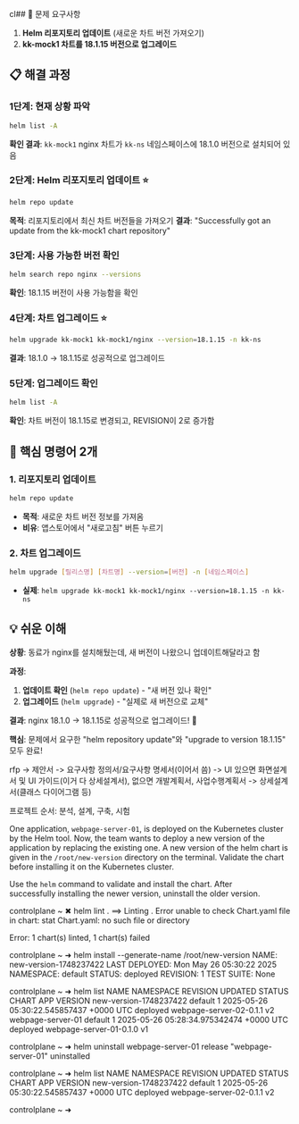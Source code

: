 cl## 🎯 문제 요구사항

1. **Helm 리포지토리 업데이트** (새로운 차트 버전 가져오기)
2. **kk-mock1 차트를 18.1.15 버전으로 업그레이드**

## 📋 해결 과정

### 1단계: 현재 상황 파악

```bash
helm list -A
```

**확인 결과**: `kk-mock1` nginx 차트가 `kk-ns` 네임스페이스에 18.1.0 버전으로 설치되어 있음

### 2단계: Helm 리포지토리 업데이트 ⭐

```bash
helm repo update
```

**목적**: 리포지토리에서 최신 차트 버전들을 가져오기
**결과**: "Successfully got an update from the kk-mock1 chart repository"

### 3단계: 사용 가능한 버전 확인

```bash
helm search repo nginx --versions
```

**확인**: 18.1.15 버전이 사용 가능함을 확인

### 4단계: 차트 업그레이드 ⭐

```bash
helm upgrade kk-mock1 kk-mock1/nginx --version=18.1.15 -n kk-ns
```

**결과**: 18.1.0 → 18.1.15로 성공적으로 업그레이드

### 5단계: 업그레이드 확인

```bash
helm list -A
```

**확인**: 차트 버전이 18.1.15로 변경되고, REVISION이 2로 증가함

## 🔑 핵심 명령어 2개

### 1. 리포지토리 업데이트

```bash
helm repo update
```

- **목적**: 새로운 차트 버전 정보를 가져옴
- **비유**: 앱스토어에서 "새로고침" 버튼 누르기

### 2. 차트 업그레이드

```bash
helm upgrade [릴리스명] [차트명] --version=[버전] -n [네임스페이스]
```

- **실제**: `helm upgrade kk-mock1 kk-mock1/nginx --version=18.1.15 -n kk-ns`

## 💡 쉬운 이해

**상황**: 동료가 nginx를 설치해뒀는데, 새 버전이 나왔으니 업데이트해달라고 함

**과정**:

1. **업데이트 확인** (`helm repo update`) - "새 버전 있나 확인"
2. **업그레이드** (`helm upgrade`) - "실제로 새 버전으로 교체"

**결과**: nginx 18.1.0 → 18.1.15로 성공적으로 업그레이드! 🎉

**핵심**: 문제에서 요구한 "helm repository update"와 "upgrade to version 18.1.15" 모두 완료!


rfp -> 제안서 -> 요구사항 정의서/요구사항 명세서(이어서 씀) -> UI 있으면 화면설계서 및 UI 가이드(이거 다 상세설계서), 없으면 개발계획서, 사업수행계획서 -> 상세설계서(클래스 다이어그램 등)

프로젝트 순서: 분석, 설계, 구축, 시험



One application, `webpage-server-01`, is deployed on the Kubernetes cluster by the Helm tool. Now, the team wants to deploy a new version of the application by replacing the existing one. A new version of the helm chart is given in the `/root/new-version` directory on the terminal. Validate the chart before installing it on the Kubernetes cluster.   
  
  
Use the `helm` command to validate and install the chart. After successfully installing the newer version, uninstall the older version.

controlplane ~ ✖ helm lint .
==> Linting .
Error unable to check Chart.yaml file in chart: stat Chart.yaml: no such file or directory

Error: 1 chart(s) linted, 1 chart(s) failed

controlplane ~ ➜  helm install --generate-name /root/new-version
NAME: new-version-1748237422
LAST DEPLOYED: Mon May 26 05:30:22 2025
NAMESPACE: default
STATUS: deployed
REVISION: 1
TEST SUITE: None

controlplane ~ ➜  helm list
NAME                    NAMESPACE       REVISION        UPDATED                                 STATUS          CHART                       APP VERSION
new-version-1748237422  default         1               2025-05-26 05:30:22.545857437 +0000 UTC deployed        webpage-server-02-0.1.1     v2         
webpage-server-01       default         1               2025-05-26 05:28:34.975342474 +0000 UTC deployed        webpage-server-01-0.1.0     v1         

controlplane ~ ➜  helm uninstall webpage-server-01
release "webpage-server-01" uninstalled

controlplane ~ ➜  helm list
NAME                    NAMESPACE       REVISION        UPDATED                                 STATUS          CHART                       APP VERSION
new-version-1748237422  default         1               2025-05-26 05:30:22.545857437 +0000 UTC deployed        webpage-server-02-0.1.1     v2         

controlplane ~ ➜  
